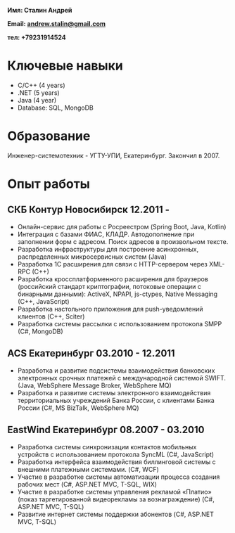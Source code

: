
**Имя: Сталин Андрей**

**Email: andrew.stalin@gmail.com**

**тел: +79231914524**

# Ключевые навыки

* C/C++ (4 years)
* .NET (5 years) 
* Java (4 year)
* Database: SQL, MongoDB 

# Образование

Инженер-системотехник  - УГТУ-УПИ, Екатеринбург. Закончил в 2007.

# Опыт работы
## СКБ Контур Новосибирск 12.2011 -

* Онлайн-сервис для работы с Росреестром (Spring Boot, Java, Kotlin)
* Интеграция с базами ФИАС, КЛАДР. Автодополнение при заполнении форм с адресом. Поиск адресов в произвольном тексте.
* Разработка инфраструктуры для построение асинхронных, распределенных микросервисных систем (Java)
* Разработка 1C расширения для связи с HTTP-сервером через XML-RPC (C++)
* Разработка кроссплатформенного расширения для браузеров (российский стандарт криптографии, потоковые операции с бинарными данными): ActiveX, NPAPI, js-ctypes, Native Messaging (C++, JavaScript)
* Разработка настольного приложения для push-уведомлений клиентов (C++, Sciter)
* Разработка системы рассылки с использованием протокола SMPP (C#, MongoDB)

## ACS Екатеринбург 03.2010 - 12.2011

* Разработка и развитие подсистемы взаимодействия банковских электронных срочных платежей с международной системой SWIFT. (Java, WebSphere Message Broker, WebSphere MQ)
* Разработка и развитие системы электронного взаимодействия территориальных учреждений Банка России, с клиентами Банка России (C#, MS BizTalk, WebSphere MQ)

## EastWind Екатеринбург 08.2007 - 03.2010

* Разработка системы синхронизации контактов мобильных устройств с использованием протокола SyncML (C#, JavaScript)
* Разработка интерфейса взаимодействия биллинговой системы с внешними платежными системами. (C#, WCF)
* Участие в разработке системы автоматизации процесса создания рабочих мест (C#, ASP.NET MVC, T-SQL, WIX)
* Участие в разработке системы управления рекламой «Платио» (показ таргетированной видеорекламы за вознаграждение) (C#, ASP.NET MVC, T-SQL)
* Развитие интернет системы поддержки абонентов (C#, ASP.NET MVC, T-SQL)

